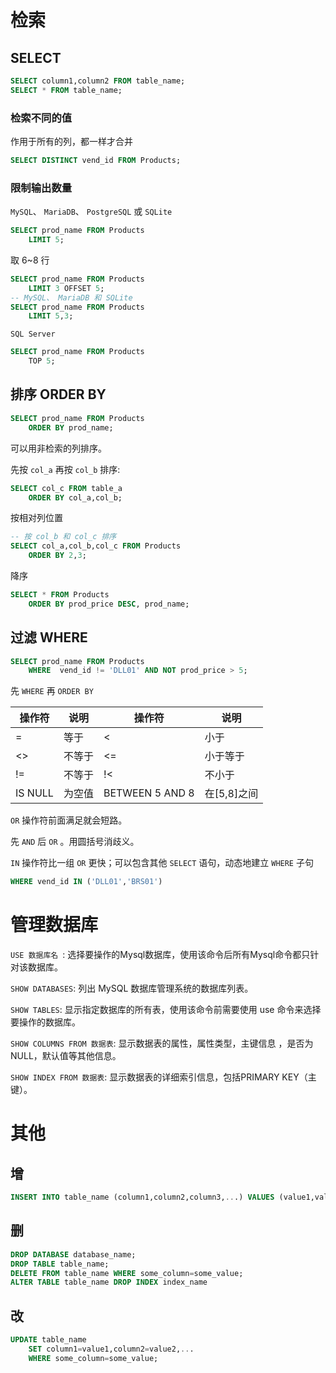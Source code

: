 # 检索

## SELECT

```sql
SELECT column1,column2 FROM table_name;
SELECT * FROM table_name;
```

### 检索不同的值

作用于所有的列，都一样才合并

```sql
SELECT DISTINCT vend_id FROM Products;
```

### 限制输出数量

`MySQL`、 `MariaDB`、 `PostgreSQL` 或 `SQLite`

```sql
SELECT prod_name FROM Products
    LIMIT 5;
```

取 6~8 行

```sql
SELECT prod_name FROM Products
    LIMIT 3 OFFSET 5;
-- MySQL、 MariaDB 和 SQLite
SELECT prod_name FROM Products
    LIMIT 5,3;
```

`SQL Server`

```sql
SELECT prod_name FROM Products
    TOP 5;
```

## 排序 ORDER BY

```sql
SELECT prod_name FROM Products
    ORDER BY prod_name;
```

可以用非检索的列排序。

先按 `col_a` 再按 `col_b` 排序:

```sql
SELECT col_c FROM table_a
    ORDER BY col_a,col_b;
```

按相对列位置

```sql
-- 按 col_b 和 col_c 排序
SELECT col_a,col_b,col_c FROM Products
    ORDER BY 2,3;
```
降序

```sql
SELECT * FROM Products
    ORDER BY prod_price DESC, prod_name;
```

## 过滤 WHERE

```sql
SELECT prod_name FROM Products
    WHERE  vend_id != 'DLL01' AND NOT prod_price > 5;
```

先 `WHERE` 再 `ORDER BY`

| 操作符  | 说明   | 操作符  | 说明         |
| ------- | ------ | ------- | ------------ |
| =       | 等于   | <       | 小于         |
| <>      | 不等于 | <=      | 小于等于     |
| !=      | 不等于 | !<      | 不小于       |
| IS NULL | 为空值 | BETWEEN 5 AND 8 | 在[5,8]之间 |

`OR` 操作符前面满足就会短路。

先 `AND` 后 `OR` 。用圆括号消歧义。

`IN` 操作符比一组 `OR` 更快；可以包含其他 `SELECT` 语句，动态地建立 `WHERE` 子句

```sql
WHERE vend_id IN ('DLL01','BRS01')
```

# 管理数据库

`USE 数据库名 `:
选择要操作的Mysql数据库，使用该命令后所有Mysql命令都只针对该数据库。

`SHOW DATABASES`: 
列出 MySQL 数据库管理系统的数据库列表。

`SHOW TABLES`:
显示指定数据库的所有表，使用该命令前需要使用 use 命令来选择要操作的数据库。

`SHOW COLUMNS FROM 数据表`:
显示数据表的属性，属性类型，主键信息 ，是否为 NULL，默认值等其他信息。

`SHOW INDEX FROM 数据表`:
显示数据表的详细索引信息，包括PRIMARY KEY（主键）。

# 其他

## 增

```sql
INSERT INTO table_name (column1,column2,column3,...) VALUES (value1,value2,value3,...);
```

## 删

```sql
DROP DATABASE database_name;
DROP TABLE table_name;
DELETE FROM table_name WHERE some_column=some_value;
ALTER TABLE table_name DROP INDEX index_name
```

## 改

```sql
UPDATE table_name
    SET column1=value1,column2=value2,...
    WHERE some_column=some_value;
```